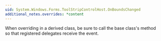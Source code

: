 ```yaml
---
uid: System.Windows.Forms.ToolStripControlHost.OnBoundsChanged
additional_notes.overrides: *content
---
```


<p>When overriding <xref href="System.Windows.Forms.ToolStripControlHost.OnBoundsChanged"></xref> in a derived class, be sure to call the base class's <xref href="System.Windows.Forms.ToolStripControlHost.OnBoundsChanged"></xref> method so that registered delegates receive the event.</p>


